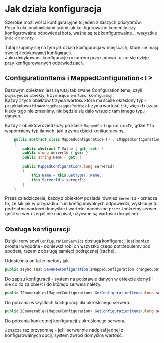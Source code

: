 # Jak działa konfiguracja

Szerokie możliwości konfiguracyjne to jeden z naszych priorytetów.  
Poza funkcjonalnościami takimi jak konfigurowalne komendy czy konfigurowalne odpowiedzi bota, ważne są też konfigurowalne... wszystkie inne elementy.

Tutaj skupimy się na tym jak działa konfiguracja w miejscach, które nie mają swojej dedykowanej konfiguracji.  
Jako dedykowaną konfigurację rozumiem przykładowo to, co się dzieje przy konfigurowalnych odpowiedziach.

## ConfigurationItems i MappedConfiguration\<T\>

Bazowym obiektem jest są tutaj tak zwane ConfigurationItems, czyli pojedyncze obiekty, trzymające wartości konfiguracji.  
Każdy z tych obiektów trzyma wartość która ma ściśle określony typ - przykładowo `MinAverageMessagesPerWeek` trzyma wartość `int`, więc do czasu kiedy tego nie zmienimy, nie będzie się dało wrzucić tam innego typu danych.

Każdy z obiektów dziedziczy po klasie `MappedConfiguration<T>`, gdzie `T` to wspomniany typ danych, jaki trzyma obiekt konfiguracyjny.

```csharp
    public abstract class MappedConfiguration<T> : IMappedConfiguration
    {
        public abstract T Value { get; set; }
        public ulong ServerId { get; }
        public string Name { get; }

        public MappedConfiguration(ulong serverId)
        {
            this.Name = this.GetType().Name;
            this.ServerId = serverId;
        }
    }
```

Przez dziedziczenie, każdy z obiektów posiada również `ServerId` - oznacza to, że tak jak w przypadku m.in konfigurowalnych odpowiedzi, występuje tu podział na wartości domyślne i wartości nadpisane przez konkretny serwer (jeśli serwer czegoś nie nadpisał, używane są wartości domyślne).

## Obsługa konfiguracji

Dzięki serwisowi `ConfigurationService` obsługa konfiguracji jest bardzo prosta i wygodna - ponieważ robi on wszystko czego potrzebujemy pod spodem, razem z obsługą pamięci podręcznej (cache).

Udostępnia on takie metody jak

```csharp
public async Task SaveNewConfiguration(IMappedConfiguration changedConfiguration)
```

Do zapisu konfiguracji - system na podstawie danych w obiekcie domyśli sie co do za obiekt i do którego serwera należy.

```csharp
public IEnumerable<IMappedConfiguration> GetConfigurationItems(ulong serverId)
```

Do pobrania wszystkich konfiguracji dla określonego serwera.

```csharp
public IEnumerable<IMappedConfiguration> GetConfigurationItems(ulong serverId)
```

Do pobrania konkretnej konfiguracji z określonego serwera.

Jeszcze raz przypomnę - jeśli serwer nie nadpisał jednej z konfigurowalnych opcji, system zwróci domyślną wartość.
